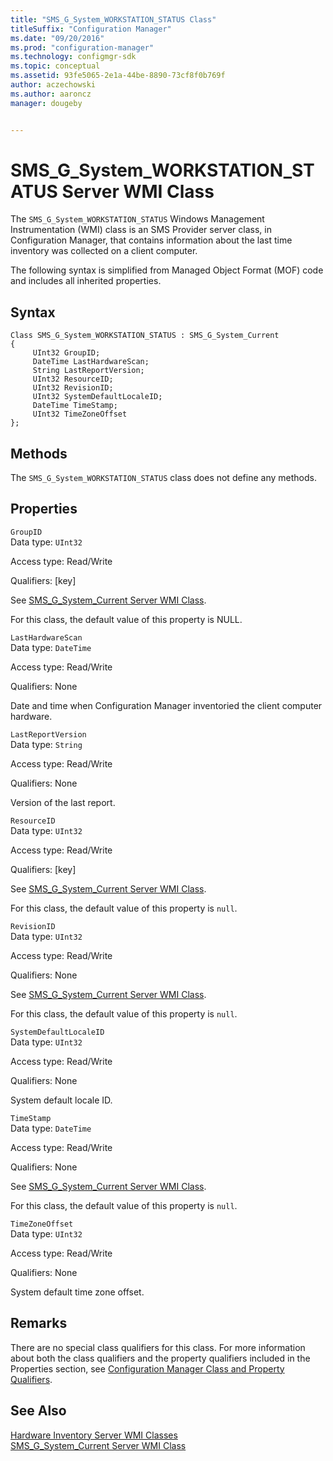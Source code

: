 ```yaml
---
title: "SMS_G_System_WORKSTATION_STATUS Class"
titleSuffix: "Configuration Manager"
ms.date: "09/20/2016"
ms.prod: "configuration-manager"
ms.technology: configmgr-sdk
ms.topic: conceptual
ms.assetid: 93fe5065-2e1a-44be-8890-73cf8f0b769f
author: aczechowski
ms.author: aaroncz
manager: dougeby


---
```

# SMS_G_System_WORKSTATION_STATUS Server WMI Class
The `SMS_G_System_WORKSTATION_STATUS` Windows Management Instrumentation (WMI) class is an SMS Provider server class, in Configuration Manager, that contains information about the last time inventory was collected on a client computer.  

 The following syntax is simplified from Managed Object Format (MOF) code and includes all inherited properties.  

## Syntax  

```  
Class SMS_G_System_WORKSTATION_STATUS : SMS_G_System_Current  
{  
     UInt32 GroupID;  
     DateTime LastHardwareScan;  
     String LastReportVersion;  
     UInt32 ResourceID;  
     UInt32 RevisionID;  
     UInt32 SystemDefaultLocaleID;  
     DateTime TimeStamp;  
     UInt32 TimeZoneOffset  
};  
```  

## Methods  
 The `SMS_G_System_WORKSTATION_STATUS` class does not define any methods.  

## Properties  
 `GroupID`  
 Data type: `UInt32`  

 Access type: Read/Write  

 Qualifiers: [key]  

 See [SMS_G_System_Current Server WMI Class](../../../../../develop/reference/core/clients/manage/sms_g_system_current-server-wmi-class.md).  

 For this class, the default value of this property is NULL.  

 `LastHardwareScan`  
 Data type: `DateTime`  

 Access type: Read/Write  

 Qualifiers: None  

 Date and time when Configuration Manager inventoried the client computer hardware.  

 `LastReportVersion`  
 Data type: `String`  

 Access type: Read/Write  

 Qualifiers: None  

 Version of the last report.  

 `ResourceID`  
 Data type: `UInt32`  

 Access type: Read/Write  

 Qualifiers: [key]  

 See [SMS_G_System_Current Server WMI Class](../../../../../develop/reference/core/clients/manage/sms_g_system_current-server-wmi-class.md).  

 For this class, the default value of this property is `null`.  

 `RevisionID`  
 Data type: `UInt32`  

 Access type: Read/Write  

 Qualifiers: None  

 See [SMS_G_System_Current Server WMI Class](../../../../../develop/reference/core/clients/manage/sms_g_system_current-server-wmi-class.md).  

 For this class, the default value of this property is `null`.  

 `SystemDefaultLocaleID`  
 Data type: `UInt32`  

 Access type: Read/Write  

 Qualifiers: None  

 System default locale ID.  

 `TimeStamp`  
 Data type: `DateTime`  

 Access type: Read/Write  

 Qualifiers: None  

 See [SMS_G_System_Current Server WMI Class](../../../../../develop/reference/core/clients/manage/sms_g_system_current-server-wmi-class.md).  

 For this class, the default value of this property is `null`.  

 `TimeZoneOffset`  
 Data type: `UInt32`  

 Access type: Read/Write  

 Qualifiers: None  

 System default time zone offset.  

## Remarks  
 There are no special class qualifiers for this class. For more information about both the class qualifiers and the property qualifiers included in the Properties section, see [Configuration Manager Class and Property Qualifiers](../../../../../develop/reference/misc/class-and-property-qualifiers.md).  

## See Also  
 [Hardware Inventory Server WMI Classes](../../../../../develop/reference/core/clients/manage/hardware-inventory-server-wmi-classes.md)   
 [SMS_G_System_Current Server WMI Class](../../../../../develop/reference/core/clients/manage/sms_g_system_current-server-wmi-class.md)
